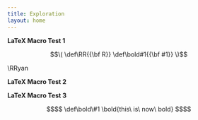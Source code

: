 ```yaml
---
title: Exploration
layout: home
---
```


**LaTeX Macro Test 1**
```math
\(
   \def\RR{{\bf R}}
   \def\bold#1{{\bf #1}}
\)
```

\RRyan

**LaTeX Macro Test 2**
```math
\newcommand{\R}{{\mathbb R}}
\renewcommand{\vector}[1]{(x_1,x_2,\ldots,x_{#1})}
\newcommand{\avector}[2]{(#1_1,#1_2,\ldots,#1_{#2})}
\newcommand{\aDEFvector}[2][a]{(#1_1,#1_2,\ldots,#1_{#2})}
```

**LaTeX Macro Test 3**
```math
$$
\def\bold\#1

\bold{this\ is\ now\ bold}
$$
```

